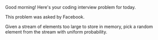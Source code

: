 Good morning! Here's your coding interview problem for today.

This problem was asked by Facebook.

Given a stream of elements too large to store in memory, pick a random element from the stream with uniform probability.
